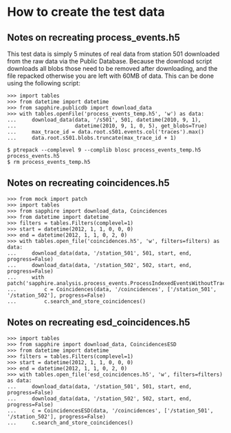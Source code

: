 How to create the test data
===========================


Notes on recreating process_events.h5
----------------------------------

This test data is simply 5 minutes of real data from station 501
downloaded from the raw data via the Public Database.
Because the download script downloads all blobs those need to be removed
after downloading, and the file repacked otherwise you are left with
60MB of data. This can be done using the following script:

    >>> import tables
    >>> from datetime import datetime
    >>> from sapphire.publicdb import download_data
    >>> with tables.openFile('process_events_temp.h5', 'w') as data:
    ...     download_data(data, '/s501', 501, datetime(2010, 9, 1),
    ...                   datetime(2010, 9, 1, 0, 5), get_blobs=True)
    ...     max_trace_id = data.root.s501.events.col('traces').max()
    ...     data.root.s501.blobs.truncate(max_trace_id + 1)

    $ ptrepack --complevel 9 --complib blosc process_events_temp.h5 process_events.h5
    $ rm process_events_temp.h5


Notes on recreating coincidences.h5
---------------------------------------

    >>> from mock import patch
    >>> import tables
    >>> from sapphire import download_data, Coincidences
    >>> from datetime import datetime
    >>> filters = tables.Filters(complevel=1)
    >>> start = datetime(2012, 1, 1, 0, 0, 0)
    >>> end = datetime(2012, 1, 1, 0, 2, 0)
    >>> with tables.open_file('coincidences.h5', 'w', filters=filters) as data:
    ...     download_data(data, '/station_501', 501, start, end, progress=False)
    ...     download_data(data, '/station_502', 502, start, end, progress=False)
    ...     with patch('sapphire.analysis.process_events.ProcessIndexedEventsWithoutTraces'):
    ...         c = Coincidences(data, '/coincidences', ['/station_501', '/station_502'], progress=False)
    ...         c.search_and_store_coincidences()


Notes on recreating esd_coincidences.h5
---------------------------------------

    >>> import tables
    >>> from sapphire import download_data, CoincidencesESD
    >>> from datetime import datetime
    >>> filters = tables.Filters(complevel=1)
    >>> start = datetime(2012, 1, 1, 0, 0, 0)
    >>> end = datetime(2012, 1, 1, 0, 2, 0)
    >>> with tables.open_file('esd_coincidences.h5', 'w', filters=filters) as data:
    ...     download_data(data, '/station_501', 501, start, end, progress=False)
    ...     download_data(data, '/station_502', 502, start, end, progress=False)
    ...     c = CoincidencesESD(data, '/coincidences', ['/station_501', '/station_502'], progress=False)
    ...     c.search_and_store_coincidences()
